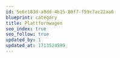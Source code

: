 ```yaml
---
id: 5e6c183d-a9dd-4b15-89f7-f59c7ac22aa6
blueprint: category
title: Plattformwagen
seo_index: true
seo_follow: true
updated_by: 1
updated_at: 1713524599
---
```

